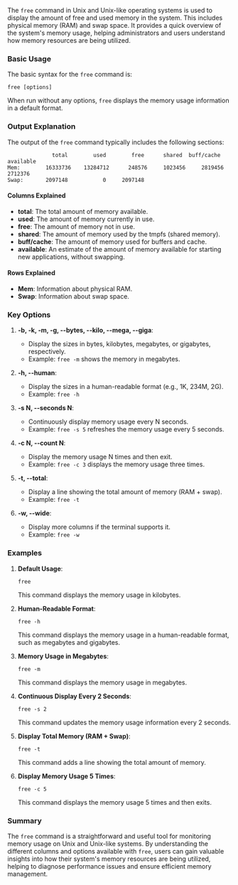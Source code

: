 The `free` command in Unix and Unix-like operating systems is used to display the amount of free and used memory in the system. This includes physical memory (RAM) and swap space. It provides a quick overview of the system's memory usage, helping administrators and users understand how memory resources are being utilized.

### Basic Usage

The basic syntax for the `free` command is:
```
free [options]
```

When run without any options, `free` displays the memory usage information in a default format.

### Output Explanation

The output of the `free` command typically includes the following sections:

```
              total        used        free      shared  buff/cache   available
Mem:        16333736    13284712      248576     1023456     2819456     2712376
Swap:       2097148           0     2097148
```

#### Columns Explained

- **total**: The total amount of memory available.
- **used**: The amount of memory currently in use.
- **free**: The amount of memory not in use.
- **shared**: The amount of memory used by the tmpfs (shared memory).
- **buff/cache**: The amount of memory used for buffers and cache.
- **available**: An estimate of the amount of memory available for starting new applications, without swapping.

#### Rows Explained

- **Mem**: Information about physical RAM.
- **Swap**: Information about swap space.

### Key Options

1. **-b, -k, -m, -g, --bytes, --kilo, --mega, --giga**:
   - Display the sizes in bytes, kilobytes, megabytes, or gigabytes, respectively.
   - Example: `free -m` shows the memory in megabytes.

2. **-h, --human**:
   - Display the sizes in a human-readable format (e.g., 1K, 234M, 2G).
   - Example: `free -h`

3. **-s N, --seconds N**:
   - Continuously display memory usage every N seconds.
   - Example: `free -s 5` refreshes the memory usage every 5 seconds.

4. **-c N, --count N**:
   - Display the memory usage N times and then exit.
   - Example: `free -c 3` displays the memory usage three times.

5. **-t, --total**:
   - Display a line showing the total amount of memory (RAM + swap).
   - Example: `free -t`

6. **-w, --wide**:
   - Display more columns if the terminal supports it.
   - Example: `free -w`

### Examples

1. **Default Usage**:
   ```
   free
   ```
   This command displays the memory usage in kilobytes.

2. **Human-Readable Format**:
   ```
   free -h
   ```
   This command displays the memory usage in a human-readable format, such as megabytes and gigabytes.

3. **Memory Usage in Megabytes**:
   ```
   free -m
   ```
   This command displays the memory usage in megabytes.

4. **Continuous Display Every 2 Seconds**:
   ```
   free -s 2
   ```
   This command updates the memory usage information every 2 seconds.

5. **Display Total Memory (RAM + Swap)**:
   ```
   free -t
   ```
   This command adds a line showing the total amount of memory.

6. **Display Memory Usage 5 Times**:
   ```
   free -c 5
   ```
   This command displays the memory usage 5 times and then exits.

### Summary

The `free` command is a straightforward and useful tool for monitoring memory usage on Unix and Unix-like systems. By understanding the different columns and options available with `free`, users can gain valuable insights into how their system's memory resources are being utilized, helping to diagnose performance issues and ensure efficient memory management.
